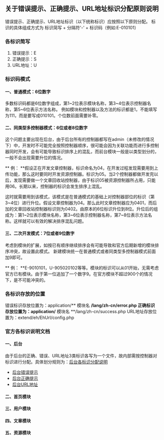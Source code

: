 ## 关于错误提示、正确提示、URL地址标识分配原则说明
错误提示、正确提示、URL地址标识（以下统称标识）应按照以下原则分配。
标识的具体组成方式为 标识简写 + 分隔符'-' + 标识码（例如:E-010101）

### 各标识简写
1. 错误提示：E
2. 正确提示：S
3. URL地址：U

### 标识码模式
#### 一、普通模式：6位数字
多数标识码都是6位数字组成，第1~2位表示模块名称，第3~4位表示控制器名称，第5~6位表示方法名称。
例如模块和控制器以及方法的标识都是1，不能填写为111，而是要写成010101。个位数前面需要补零。
#### 二、同类型多控制器模式：6位或者8位数字
这个问题主要出现在后台，由于后台所有的控制器都写在admin（未修改的情况下）中，开发时不可能完全按照控制器顺序，很可能会因为关联功能而进行多控制器同时开发，会有可能导致标识排序上的混乱，而前台模块一般是以类型划分的，一般不会出现需要升位的情况。

** 例： **假设正在开发文章控制器，标识命名为04，在开发过程发现需要用到上传功能，那么这时要同时开发资源控制器。标识为05。当2个控制器都做开发完以后，发现需要做一个文章回收站控制器，由于标识05被资源控制器所占用，只能用06。长期以来，控制器的标识会发生排序上混乱。

这时就需要用到该模式，该模式是在普通模式的基础上对控制器部位的标识（第3~4位）进行升位。假设文章控制器为04。那么此时文章控制器应为0401，而后加的文章回收站控制器标识则为0402。由原本的6位标识升位到8位。升位后的组成为：第1~2位表示模块名称，第3~6位表示控制器名称，第7~8位表示方法名称。这样就可以有效的解决排序混乱问题。
#### 三、二次开发模式：7位或者9位数字
考虑到模块的扩展，如按已有顺序继续排序会有可能导致和官方后期新增的模块排序冲突，故设置此模式。
新建模块统一在普通模式或者同类型多控制器模式前面加9即可。

** 例： **E-9010101，U-905020102等等。模块的标识可以从01开始，无需考虑官方已有模块。由于第一位追加了一个数字9。在官方模块不超过900个的情况下，是不可能冲突的。

### 各标识存放的位置
错误标识存放位置为：application/** 模块名 **/lang/zh-cn/error.php
正确标识存放位置为：application/** 模块名 **/lang/zh-cn/success.php
URL地址存放位置为：extend/eh/EhUrl/config.php

### 官方各标识说明文档
#### 一、后台
由于后台的正确、错误、URL地址3类标识各写为一个文件，故内部需按控制器对标识进行分配。具体划分规则为：[后台各标识分配说明](./adminSignRules)
- [后台错误提示](./adminErrorSign.md)
- [后台正确提示](./adminSuccessSign.md)
- [后台URL地址](./adminUrlSign)

#### 二、首页模块
#### 三、用户模块
#### 四、文章模块
#### 五、资源模块